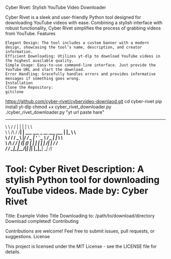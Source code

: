Cyber Rivet: Stylish YouTube Video Downloader

Cyber Rivet is a sleek and user-friendly Python tool designed for downloading YouTube videos with ease. Combining a stylish interface with robust functionality, Cyber Rivet simplifies the process of grabbing videos from YouTube.
Features

    Elegant Design: The tool includes a custom banner with a modern design, showcasing the tool’s name, description, and creator information.
    Efficient Downloading: Utilizes yt-dlp to download YouTube videos in the highest available quality.
    Simple Usage: Easy-to-use command-line interface. Just provide the YouTube URL and start the download.
    Error Handling: Gracefully handles errors and provides informative messages if something goes wrong.
    Installation
    Clone the Repository:
    gitclone 
https://github.com/cyber-rivet/cybervideo-downlaod.git
cd cyber-rivet
pip install yt-dlp
chmod +x cyber_rivet_downloader.py
./cyber_rivet_downloader.py "yt url paste hare"
__          __  _                            _   __     
\ \        / / | |                          | |  \ \    
 \ \  /\  / /__| | ___ ___  _ __ ___   ___ | |_  \ \   
  \ \/  \/ / _ \ |/ __/ _ \| '_ ` _ \ / _ \| __|  \ \  
   \  /\  /  __/ | (_| (_) | | | | | |  __/| |_    / /  
    \/  \/ \___|_|\___\___/|_| |_| |_|\___| \__|  /_/  
                                                  
Tool: Cyber Rivet
Description: A stylish Python tool for downloading YouTube videos.
Made by: Cyber Rivet
===============================================================

Title: Example Video Title
Downloading to: /path/to/download/directory
Download completed!
Contributing

Contributions are welcome! Feel free to submit issues, pull requests, or suggestions.
License

This project is licensed under the MIT License - see the LICENSE file for details.

